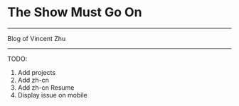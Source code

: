 # The Show Must Go On

---

Blog of Vincent Zhu

---

TODO:
1. Add projects
2. Add zh-cn
3. Add zh-cn Resume
4. Display issue on mobile